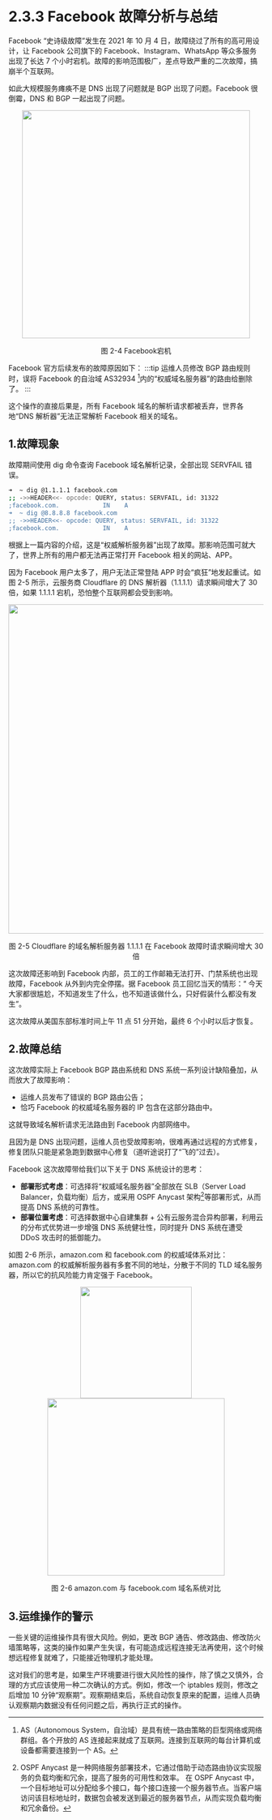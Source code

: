 # 2.3.3 Facebook 故障分析与总结

Facebook “史诗级故障”发生在 2021 年 10 月 4 日，故障绕过了所有的高可用设计，让 Facebook 公司旗下的 Facebook、Instagram、WhatsApp 等众多服务出现了长达 7 个小时宕机。故障的影响范围极广，差点导致严重的二次故障，搞崩半个互联网。

如此大规模服务瘫痪不是 DNS 出现了问题就是 BGP 出现了问题。Facebook 很倒霉，DNS 和 BGP 一起出现了问题。

<div  align="center">
	<img src="../assets/facebook-404-error.jpeg" width = "450"  align=center />
	<p>图 2-4 Facebook宕机 </p>
</div>

Facebook 官方后续发布的故障原因如下：
:::tip <a/>
运维人员修改 BGP 路由规则时，误将 Facebook 的自治域 AS32934 [^1]内的“权威域名服务器”的路由给删除了。
:::

这个操作的直接后果是，所有 Facebook 域名的解析请求都被丢弃，世界各地“DNS 解析器”无法正常解析 Facebook 相关的域名。

## 1.故障现象

故障期间使用 dig 命令查询 Facebook 域名解析记录，全部出现 SERVFAIL 错误。

```bash
➜  ~ dig @1.1.1.1 facebook.com
;; ->>HEADER<<- opcode: QUERY, status: SERVFAIL, id: 31322
;facebook.com.            IN    A
➜  ~ dig @8.8.8.8 facebook.com
;; ->>HEADER<<- opcode: QUERY, status: SERVFAIL, id: 31322
;facebook.com.            IN    A
```
根据上一篇内容的介绍，这是“权威解析服务器”出现了故障。那影响范围可就大了，世界上所有的用户都无法再正常打开 Facebook 相关的网站、APP。

因为 Facebook 用户太多了，用户无法正常登陆 APP 时会“疯狂”地发起重试。如图 2-5 所示，云服务商 Cloudflare 的 DNS 解析器（1.1.1.1）请求瞬间增大了 30 倍，如果 1.1.1.1 宕机，恐怕整个互联网都会受到影响。

<div  align="center">
	<img src="../assets/cloudflare-dns.png" width = "650"  align=center />
	<p>图 2-5 Cloudflare 的域名解析服务器 1.1.1.1 在 Facebook 故障时请求瞬间增大 30 倍 </p>
</div>

这次故障还影响到 Facebook 内部，员工的工作邮箱无法打开、门禁系统也出现故障，Facebook 从外到内完全停摆。据 Facebook 员工回忆当天的情形：“ 今天大家都很尴尬，不知道发生了什么，也不知道该做什么，只好假装什么都没有发生”。

这次故障从美国东部标准时间上午 11 点 51 分开始，最终 6 个小时以后才恢复。

## 2.故障总结

这次故障实际上 Facebook BGP 路由系统和 DNS 系统一系列设计缺陷叠加，从而放大了故障影响：

- 运维人员发布了错误的 BGP 路由公告；
- 恰巧 Facebook 的权威域名服务器的 IP 包含在这部分路由中。

这就导致域名解析请求无法路由到 Facebook 内部网络中。

且因为是 DNS 出现问题，运维人员也受故障影响，很难再通过远程的方式修复，修复团队只能是紧急跑到数据中心修复（道听途说打了“飞的”过去）。

Facebook 这次故障带给我们以下关于 DNS 系统设计的思考：

- **部署形式考虑**：可选择将“权威域名服务器”全部放在 SLB（Server Load Balancer，负载均衡）后方，或采用 OSPF Anycast 架构[^2]等部署形式，从而提高 DNS 系统的可靠性。
- **部署位置考虑**：可选择数据中心自建集群 + 公有云服务混合异构部署，利用云的分布式优势进一步增强 DNS 系统健壮性，同时提升 DNS 系统在遭受 DDoS 攻击时的抵御能力。

如图 2-6 所示，amazon.com 和 facebook.com 的权威域体系对比：amazon.com 的权威解析服务器有多套不同的地址，分散于不同的 TLD 域名服务器，所以它的抗风险能力肯定强于 Facebook。

<div  align="center">
	<img src="../assets/dns-1.png" width = "220"  align=center />
</div>
<div  align="center">
	<img src="../assets/dns-2.png" width = "350"  align=center />
	<p>图 2-6  amazon.com 与 facebook.com 域名系统对比</p>
</div>

## 3.运维操作的警示

一些关键的运维操作具有很大风险。例如，更改 BGP 通告、修改路由、修改防火墙策略等，这类的操作如果产生失误，有可能造成远程连接无法再使用，这个时候想远程修复就难了，只能接近物理机才能处理。

这对我们的思考是，如果生产环境要进行很大风险性的操作，除了慎之又慎外，合理的方式应该使用一种二次确认的方式。例如，修改一个 iptables 规则，修改之后增加 10 分钟“观察期”。观察期结束后，系统自动恢复原来的配置，运维人员确认观察期内数据没有任何问题之后，再执行正式的操作。

[^1]: AS（Autonomous System，自治域）是具有统一路由策略的巨型网络或网络群组。各个开放的 AS 连接起来就成了互联网。连接到互联网的每台计算机或设备都需要连接到一个 AS。
[^2]: OSPF Anycast 是一种网络服务部署技术，它通过借助于动态路由协议实现服务的负载均衡和冗余，提高了服务的可用性和效率。 在 OSPF Anycast 中，一个目标地址可以分配给多个接口，每个接口连接一个服务器节点。当客户端访问该目标地址时，数据包会被发送到最近的服务器节点，从而实现负载均衡和冗余备份。

